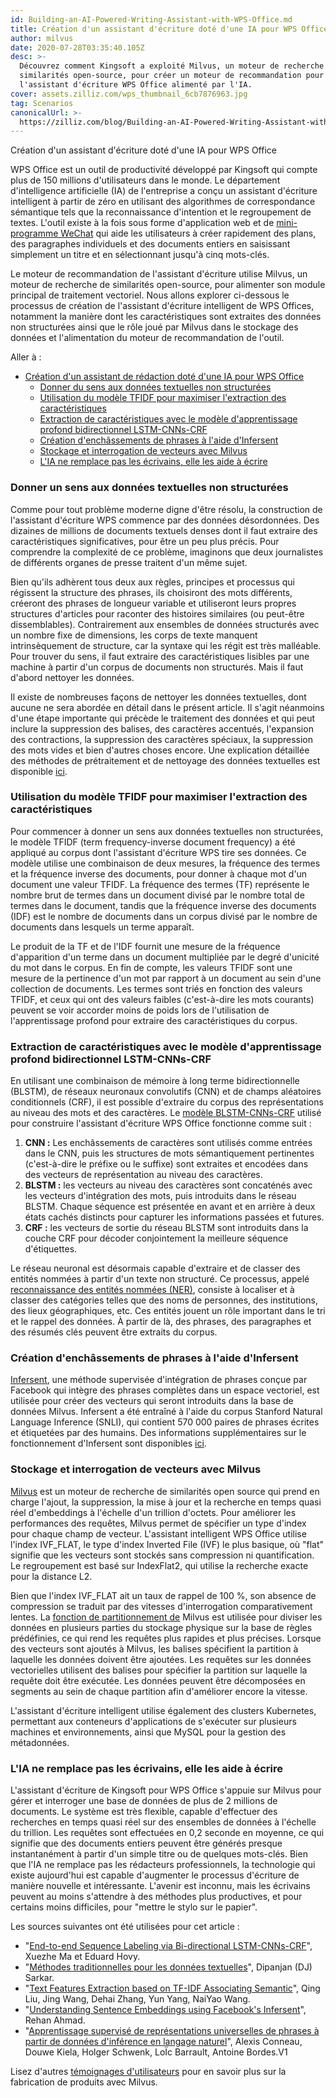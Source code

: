 ```yaml
---
id: Building-an-AI-Powered-Writing-Assistant-with-WPS-Office.md
title: Création d'un assistant d'écriture doté d'une IA pour WPS Office
author: milvus
date: 2020-07-28T03:35:40.105Z
desc: >-
  Découvrez comment Kingsoft a exploité Milvus, un moteur de recherche de
  similarités open-source, pour créer un moteur de recommandation pour
  l'assistant d'écriture WPS Office alimenté par l'IA.
cover: assets.zilliz.com/wps_thumbnail_6cb7876963.jpg
tag: Scenarios
canonicalUrl: >-
  https://zilliz.com/blog/Building-an-AI-Powered-Writing-Assistant-with-WPS-Office
---
```

<custom-h1>Création d'un assistant d'écriture doté d'une IA pour WPS Office</custom-h1><p>WPS Office est un outil de productivité développé par Kingsoft qui compte plus de 150 millions d'utilisateurs dans le monde. Le département d'intelligence artificielle (IA) de l'entreprise a conçu un assistant d'écriture intelligent à partir de zéro en utilisant des algorithmes de correspondance sémantique tels que la reconnaissance d'intention et le regroupement de textes. L'outil existe à la fois sous forme d'application web et de <a href="https://walkthechat.com/wechat-mini-programs-simple-introduction/">mini-programme WeChat</a> qui aide les utilisateurs à créer rapidement des plans, des paragraphes individuels et des documents entiers en saisissant simplement un titre et en sélectionnant jusqu'à cinq mots-clés.</p>
<p>Le moteur de recommandation de l'assistant d'écriture utilise Milvus, un moteur de recherche de similarités open-source, pour alimenter son module principal de traitement vectoriel. Nous allons explorer ci-dessous le processus de création de l'assistant d'écriture intelligent de WPS Offices, notamment la manière dont les caractéristiques sont extraites des données non structurées ainsi que le rôle joué par Milvus dans le stockage des données et l'alimentation du moteur de recommandation de l'outil.</p>
<p>Aller à :</p>
<ul>
<li><a href="#building-an-ai-powered-writing-assistant-for-wps-office">Création d'un assistant de rédaction doté d'une IA pour WPS Office</a><ul>
<li><a href="#making-sense-of-unstructured-textual-data">Donner du sens aux données textuelles non structurées</a></li>
<li><a href="#using-the-tfidf-model-to-maximize-feature-extraction">Utilisation du modèle TFIDF pour maximiser l'extraction des caractéristiques</a></li>
<li><a href="#extracting-features-with-the-bi-directional-lstm-cnns-crf-deep-learning-model">Extraction de caractéristiques avec le modèle d'apprentissage profond bidirectionnel LSTM-CNNs-CRF</a></li>
<li><a href="#creating-sentence-embeddings-using-infersent">Création d'enchâssements de phrases à l'aide d'Infersent</a></li>
<li><a href="#storing-and-querying-vectors-with-milvus">Stockage et interrogation de vecteurs avec Milvus</a></li>
<li><a href="#ai-isnt-replacing-writers-its-helping-them-write">L'IA ne remplace pas les écrivains, elle les aide à écrire</a></li>
</ul></li>
</ul>
<h3 id="Making-sense-of-unstructured-textual-data" class="common-anchor-header">Donner un sens aux données textuelles non structurées</h3><p>Comme pour tout problème moderne digne d'être résolu, la construction de l'assistant d'écriture WPS commence par des données désordonnées. Des dizaines de millions de documents textuels denses dont il faut extraire des caractéristiques significatives, pour être un peu plus précis. Pour comprendre la complexité de ce problème, imaginons que deux journalistes de différents organes de presse traitent d'un même sujet.</p>
<p>Bien qu'ils adhèrent tous deux aux règles, principes et processus qui régissent la structure des phrases, ils choisiront des mots différents, créeront des phrases de longueur variable et utiliseront leurs propres structures d'articles pour raconter des histoires similaires (ou peut-être dissemblables). Contrairement aux ensembles de données structurés avec un nombre fixe de dimensions, les corps de texte manquent intrinsèquement de structure, car la syntaxe qui les régit est très malléable. Pour trouver du sens, il faut extraire des caractéristiques lisibles par une machine à partir d'un corpus de documents non structurés. Mais il faut d'abord nettoyer les données.</p>
<p>Il existe de nombreuses façons de nettoyer les données textuelles, dont aucune ne sera abordée en détail dans le présent article. Il s'agit néanmoins d'une étape importante qui précède le traitement des données et qui peut inclure la suppression des balises, des caractères accentués, l'expansion des contractions, la suppression des caractères spéciaux, la suppression des mots vides et bien d'autres choses encore. Une explication détaillée des méthodes de prétraitement et de nettoyage des données textuelles est disponible <a href="https://towardsdatascience.com/understanding-feature-engineering-part-3-traditional-methods-for-text-data-f6f7d70acd41">ici</a>.</p>
<h3 id="Using-the-TFIDF-model-to-maximize-feature-extraction" class="common-anchor-header">Utilisation du modèle TFIDF pour maximiser l'extraction des caractéristiques</h3><p>Pour commencer à donner un sens aux données textuelles non structurées, le modèle TFIDF (term frequency-inverse document frequency) a été appliqué au corpus dont l'assistant d'écriture WPS tire ses données. Ce modèle utilise une combinaison de deux mesures, la fréquence des termes et la fréquence inverse des documents, pour donner à chaque mot d'un document une valeur TFIDF. La fréquence des termes (TF) représente le nombre brut de termes dans un document divisé par le nombre total de termes dans le document, tandis que la fréquence inverse des documents (IDF) est le nombre de documents dans un corpus divisé par le nombre de documents dans lesquels un terme apparaît.</p>
<p>Le produit de la TF et de l'IDF fournit une mesure de la fréquence d'apparition d'un terme dans un document multipliée par le degré d'unicité du mot dans le corpus. En fin de compte, les valeurs TFIDF sont une mesure de la pertinence d'un mot par rapport à un document au sein d'une collection de documents. Les termes sont triés en fonction des valeurs TFIDF, et ceux qui ont des valeurs faibles (c'est-à-dire les mots courants) peuvent se voir accorder moins de poids lors de l'utilisation de l'apprentissage profond pour extraire des caractéristiques du corpus.</p>
<h3 id="Extracting-features-with-the-bi-directional-LSTM-CNNs-CRF-deep-learning-model" class="common-anchor-header">Extraction de caractéristiques avec le modèle d'apprentissage profond bidirectionnel LSTM-CNNs-CRF</h3><p>En utilisant une combinaison de mémoire à long terme bidirectionnelle (BLSTM), de réseaux neuronaux convolutifs (CNN) et de champs aléatoires conditionnels (CRF), il est possible d'extraire du corpus des représentations au niveau des mots et des caractères. Le <a href="https://arxiv.org/pdf/1603.01354.pdf">modèle BLSTM-CNNs-CRF</a> utilisé pour construire l'assistant d'écriture WPS Office fonctionne comme suit :</p>
<ol>
<li><strong>CNN :</strong> Les enchâssements de caractères sont utilisés comme entrées dans le CNN, puis les structures de mots sémantiquement pertinentes (c'est-à-dire le préfixe ou le suffixe) sont extraites et encodées dans des vecteurs de représentation au niveau des caractères.</li>
<li><strong>BLSTM :</strong> les vecteurs au niveau des caractères sont concaténés avec les vecteurs d'intégration des mots, puis introduits dans le réseau BLSTM. Chaque séquence est présentée en avant et en arrière à deux états cachés distincts pour capturer les informations passées et futures.</li>
<li><strong>CRF :</strong> les vecteurs de sortie du réseau BLSTM sont introduits dans la couche CRF pour décoder conjointement la meilleure séquence d'étiquettes.</li>
</ol>
<p>Le réseau neuronal est désormais capable d'extraire et de classer des entités nommées à partir d'un texte non structuré. Ce processus, appelé <a href="https://en.wikipedia.org/wiki/Named-entity_recognition">reconnaissance des entités nommées (NER)</a>, consiste à localiser et à classer des catégories telles que des noms de personnes, des institutions, des lieux géographiques, etc. Ces entités jouent un rôle important dans le tri et le rappel des données. À partir de là, des phrases, des paragraphes et des résumés clés peuvent être extraits du corpus.</p>
<h3 id="Creating-sentence-embeddings-using-Infersent" class="common-anchor-header">Création d'enchâssements de phrases à l'aide d'Infersent</h3><p><a href="https://github.com/facebookresearch/InferSent">Infersent</a>, une méthode supervisée d'intégration de phrases conçue par Facebook qui intègre des phrases complètes dans un espace vectoriel, est utilisée pour créer des vecteurs qui seront introduits dans la base de données Milvus. Infersent a été entraîné à l'aide du corpus Stanford Natural Language Inference (SNLI), qui contient 570 000 paires de phrases écrites et étiquetées par des humains. Des informations supplémentaires sur le fonctionnement d'Infersent sont disponibles <a href="https://medium.com/analytics-vidhya/sentence-embeddings-facebooks-infersent-6ac4a9fc2001">ici</a>.</p>
<h3 id="Storing-and-querying-vectors-with-Milvus" class="common-anchor-header">Stockage et interrogation de vecteurs avec Milvus</h3><p><a href="https://www.milvus.io/">Milvus</a> est un moteur de recherche de similarités open source qui prend en charge l'ajout, la suppression, la mise à jour et la recherche en temps quasi réel d'embeddings à l'échelle d'un trillion d'octets. Pour améliorer les performances des requêtes, Milvus permet de spécifier un type d'index pour chaque champ de vecteur. L'assistant intelligent WPS Office utilise l'index IVF_FLAT, le type d'index Inverted File (IVF) le plus basique, où "flat" signifie que les vecteurs sont stockés sans compression ni quantification. Le regroupement est basé sur IndexFlat2, qui utilise la recherche exacte pour la distance L2.</p>
<p>Bien que l'index IVF_FLAT ait un taux de rappel de 100 %, son absence de compression se traduit par des vitesses d'interrogation comparativement lentes. La <a href="https://milvus.io/docs/manage-partitions.md">fonction de partitionnement de</a> Milvus est utilisée pour diviser les données en plusieurs parties du stockage physique sur la base de règles prédéfinies, ce qui rend les requêtes plus rapides et plus précises. Lorsque des vecteurs sont ajoutés à Milvus, les balises spécifient la partition à laquelle les données doivent être ajoutées. Les requêtes sur les données vectorielles utilisent des balises pour spécifier la partition sur laquelle la requête doit être exécutée. Les données peuvent être décomposées en segments au sein de chaque partition afin d'améliorer encore la vitesse.</p>
<p>L'assistant d'écriture intelligent utilise également des clusters Kubernetes, permettant aux conteneurs d'applications de s'exécuter sur plusieurs machines et environnements, ainsi que MySQL pour la gestion des métadonnées.</p>
<h3 id="AI-isn’t-replacing-writers-it’s-helping-them-write" class="common-anchor-header">L'IA ne remplace pas les écrivains, elle les aide à écrire</h3><p>L'assistant d'écriture de Kingsoft pour WPS Office s'appuie sur Milvus pour gérer et interroger une base de données de plus de 2 millions de documents. Le système est très flexible, capable d'effectuer des recherches en temps quasi réel sur des ensembles de données à l'échelle du trillion. Les requêtes sont effectuées en 0,2 seconde en moyenne, ce qui signifie que des documents entiers peuvent être générés presque instantanément à partir d'un simple titre ou de quelques mots-clés. Bien que l'IA ne remplace pas les rédacteurs professionnels, la technologie qui existe aujourd'hui est capable d'augmenter le processus d'écriture de manière nouvelle et intéressante. L'avenir est inconnu, mais les écrivains peuvent au moins s'attendre à des méthodes plus productives, et pour certains moins difficiles, pour "mettre le stylo sur le papier".</p>
<p>Les sources suivantes ont été utilisées pour cet article :</p>
<ul>
<li>"<a href="https://arxiv.org/pdf/1603.01354.pdf">End-to-end Sequence Labeling via Bi-directional LSTM-CNNs-CRF</a>", Xuezhe Ma et Eduard Hovy.</li>
<li>"<a href="https://towardsdatascience.com/understanding-feature-engineering-part-3-traditional-methods-for-text-data-f6f7d70acd41">Méthodes traditionnelles pour les données textuelles</a>", Dipanjan (DJ) Sarkar.</li>
<li>"<a href="https://ieeexplore.ieee.org/document/8780663">Text Features Extraction based on TF-IDF Associating Semantic</a>", Qing Liu, Jing Wang, Dehai Zhang, Yun Yang, NaiYao Wang.</li>
<li>"<a href="https://medium.com/analytics-vidhya/sentence-embeddings-facebooks-infersent-6ac4a9fc2001">Understanding Sentence Embeddings using Facebook's Infersent</a>", Rehan Ahmad.</li>
<li>"<a href="https://arxiv.org/pdf/1705.02364.pdf">Apprentissage supervisé de représentations universelles de phrases à partir de données d'inférence en langage naturel</a>", Alexis Conneau, Douwe Kiela, Holger Schwenk, LoÏc Barrault, Antoine Bordes.V1</li>
</ul>
<p>Lisez d'autres <a href="https://zilliz.com/user-stories">témoignages d'utilisateurs</a> pour en savoir plus sur la fabrication de produits avec Milvus.</p>
